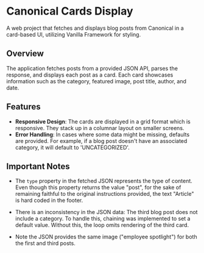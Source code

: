 # Canonical Cards Display

A web project that fetches and displays blog posts from Canonical in a card-based UI, utilizing Vanilla Framework for styling.

## Overview

The application fetches posts from a provided JSON API, parses the response, and displays each post as a card. Each card showcases information such as the category, featured image, post title, author, and date.

## Features

- **Responsive Design**: The cards are displayed in a grid format which is responsive. They stack up in a columnar layout on smaller screens.
- **Error Handling**: In cases where some data might be missing, defaults are provided. For example, if a blog post doesn't have an associated category, it will default to 'UNCATEGORIZED'.

## Important Notes

- The `type` property in the fetched JSON represents the type of content. Even though this property returns the value "post", for the sake of remaining faithful to the original instructions provided, the text "Article" is hard coded in the footer.

- There is an inconsistency in the JSON data: The third blog post does not include a category. To handle this, chaining was implemented to set a default value. Without this, the loop omits rendering of the third card.

- Note the JSON provides the same image ("employee spotlight") for both the first and third posts.
